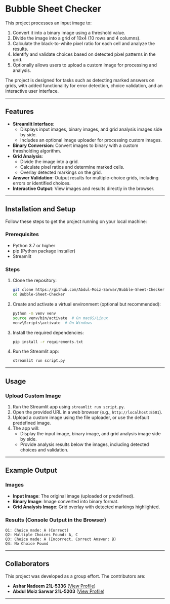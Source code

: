 # Bubble Sheet Checker

This project processes an input image to:
1. Convert it into a binary image using a threshold value.
2. Divide the image into a grid of 10x4 (10 rows and 4 columns).
3. Calculate the black-to-white pixel ratio for each cell and analyze the results.
4. Identify and validate choices based on detected pixel patterns in the grid.
5. Optionally allows users to upload a custom image for processing and analysis.

The project is designed for tasks such as detecting marked answers on grids, with added functionality for error detection, choice validation, and an interactive user interface.

---

## Features
- **Streamlit Interface**: 
  - Displays input images, binary images, and grid analysis images side by side.
  - Includes an optional image uploader for processing custom images.
- **Binary Conversion**: Convert images to binary with a custom thresholding algorithm.
- **Grid Analysis**: 
  - Divide the image into a grid.
  - Calculate pixel ratios and determine marked cells.
  - Overlay detected markings on the grid.
- **Answer Validation**: Output results for multiple-choice grids, including errors or identified choices.
- **Interactive Output**: View images and results directly in the browser.

---

## Installation and Setup

Follow these steps to get the project running on your local machine:

### Prerequisites
- Python 3.7 or higher
- pip (Python package installer)
- Streamlit

### Steps
1. Clone the repository:
    ```bash
    git clone https://github.com/Abdul-Moiz-Sarwar/Bubble-Sheet-Checker
    cd Bubble-Sheet-Checker
    ```

2. Create and activate a virtual environment (optional but recommended):
    ```bash
    python -m venv venv
    source venv/bin/activate  # On macOS/Linux 
    venv\Scripts\activate  # On Windows
    ```

3. Install the required dependencies:
    ```bash
    pip install -r requirements.txt
    ```

4. Run the Streamlit app:
    ```bash
    streamlit run script.py
    ```

---

## Usage

### Upload Custom Image
1. Run the Streamlit app using `streamlit run script.py`.
2. Open the provided URL in a web browser (e.g., `http://localhost:8501`).
3. Upload a custom image using the file uploader, or use the default predefined image.
4. The app will:
   - Display the input image, binary image, and grid analysis image side by side.
   - Provide analysis results below the images, including detected choices and validation.

---

## Example Output

### Images
- **Input Image**: The original image (uploaded or predefined).
- **Binary Image**: Image converted into binary format.
- **Grid Analysis Image**: Grid overlay with detected markings highlighted.

### Results (Console Output in the Browser)
```
Q1: Choice made: A (Correct)
Q2: Multiple Choices Found: A, C
Q3: Choice made: A (Incorrect, Correct Answer: B)
Q4: No Choice Found
```

---

## Collaborators

This project was developed as a group effort. The contributors are:
- **Ashar Nadeem 21L-5336** ([View Profile](https://github.com/asharnadeem002))
- **Abdul Moiz Sarwar 21L-5203** ([View Profile](https://github.com/Abdul-Moiz-Sarwar))

---